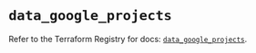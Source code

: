 # `data_google_projects`

Refer to the Terraform Registry for docs: [`data_google_projects`](https://registry.terraform.io/providers/hashicorp/google-beta/6.8.0/docs/data-sources/google_projects).
